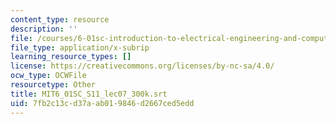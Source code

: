 ```yaml
---
content_type: resource
description: ''
file: /courses/6-01sc-introduction-to-electrical-engineering-and-computer-science-i-spring-2011/7fb2c13cd37aab019846d2667ced5edd_MIT6_01SC_S11_lec07_300k.srt
file_type: application/x-subrip
learning_resource_types: []
license: https://creativecommons.org/licenses/by-nc-sa/4.0/
ocw_type: OCWFile
resourcetype: Other
title: MIT6_01SC_S11_lec07_300k.srt
uid: 7fb2c13c-d37a-ab01-9846-d2667ced5edd
---
```

